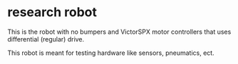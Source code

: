 # research robot

This is the robot with no bumpers and VictorSPX motor controllers that uses differential (regular) drive.

This robot is meant for testing hardware like sensors, pneumatics, ect.

